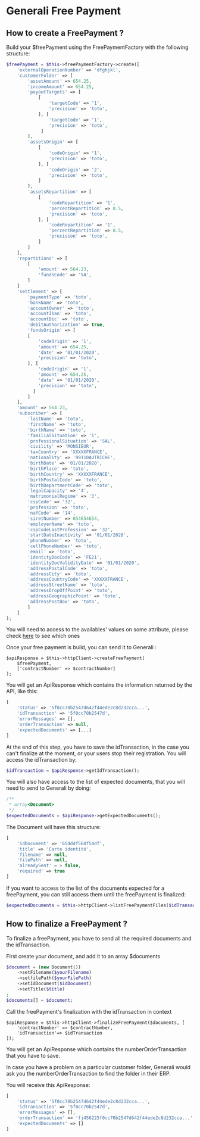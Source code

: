 # Generali Free Payment

## How to create a FreePayment ?

Build your $freePayment using the FreePaymentFactory with the following structure:
```php
$freePayment = $this->freePaymentFactory->create([
    'externalOperationNumber' => 'dfghjkl',
    'customerFolder' => [
        'assetAmount' => 654.25,
        'incomeAmount' => 654.25,
        'payoutTargets' => [
            [
                'targetCode' => '1',
                'precision' => 'toto',
            ], [
                'targetCode' => '1',
                'precision' => 'toto',
             ]
        ],
        'assetsOrigin' => [
            [
                'codeOrigin' => '1',
                'precision' => 'toto',
            ], [
                'codeOrigin' => '2',
                'precision' => 'toto',
            ]
        ],
        'assetsRepartition' => [
            [
                'codeRepartition' => '1',
                'percentRepartition' => 0.5,
                'precision' => 'toto',
            ], [
                'codeRepartition' => '1',
                'percentRepartition' => 0.5,
                'precision' => 'toto',
            ]
        ]
    ],
    'repartitions' => [
        [
            'amount' => 564.23,
            'fundsCode' => '54',
        ]
    ]
    'settlement' => [
        'paymentType' => 'toto',
        'bankName' => 'toto',
        'accountOwner' => 'toto',
        'accountIban' => 'toto',
        'accountBic' => 'toto',
        'debitAuthorization' => true,
        'fundsOrigin' => [
        [
            'codeOrigin' => '1',
            'amount' => 654.25,
            'date' => '01/01/2020',
            'precision' => 'toto',
        ], [
            'codeOrigin' => '1',
            'amount' => 654.25,
            'date' => '01/01/2020',
            'precision' => 'toto',
          ]
        ]
    ],
    'amount' => 564.23,
    'subscriber' => [
        'lastName' => 'toto',
        'firstName' => 'toto',
        'birthName' => 'toto',
        'familialSituation' => '1',
        'professionalSituation' => 'SAL',
        'civility' => 'MONSIEUR',
        'taxCountry' => 'XXXXXFRANCE',
        'nationality' => '99110AUTRICHE',
        'birthDate' => '01/01/2020',
        'birthPlace' => 'toto',
        'birthCountry' => 'XXXXXFRANCE',
        'birthPostalCode' => 'toto',
        'birthDepartmentCode' => 'toto',
        'legalCapacity' => '4',
        'matrimonialRegime' => '3',
        'cspCode' => '32',
        'profession' => 'toto',
        'nafCode' => '14',
        'siretNumber' => 654654654,
        'employerName' => 'toto',
        'cspCodeLastProfession' => '32',
        'startDateInactivity' => '01/01/2020',
        'phoneNumber' => 'toto',
        'cellPhoneNumber' => 'toto',
        'email' => 'toto',
        'identityDocCode' => 'FE21',
        'identityDocValidityDate' => '01/01/2020',
        'addressPostalCode' => 'toto',
        'addressCity' => 'toto',
        'addressCountryCode' => 'XXXXXFRANCE',
        'addressStreetName' => 'toto',
        'addressDropOffPoint' => 'toto',
        'addressGeographicPoint' => 'toto',
        'addressPostBox' => 'toto',
        ]
    ]
);
```
You will need to access to the availables' values on some attribute, please check [here](../referentials.md) to see which ones

Once your free payment is build, you can send it to Generali :
```
$apiResponse = $this->httpClient->createFreePayment(
    $freePayment,
    ['contractNumber' => $contractNumber]
);
```
You will get an ApiResponse which contains the information returned by the API, like this:
```php
[
    'status' => '5f0cc70b2547d642f44ede2c8d232cca...',
    'idTransaction' => '5f0cc70b2547d',
    'errorMessages' => [],
    'orderTransaction' => null,
    'expectedDocuments' => [...]
]
```
At the end of this step, you have to save the idTransaction, in the case you can't finalize at the moment, or your users stop their registration.
You will access the idTransaction by:
```php
$idTransaction = $apiResponse->getIdTransaction();
```

You will also have access to the list of expected documents, that you will need to send to Generali by doing:
```php
/**
 * array<Document>
 */
$expectedDocuments = $apiResponse->getExpectedDocuments();
```
The Document will have this structure:
```php
[
    'idDocument' => '654d4f564f54df',
    'title' => 'Carte identité',
    'filename' => null,
    'filePath' => null,
    'alreadySent' = > false,
    'required' => true
]
```
If you want to access to the list of the documents expected for a freePayment, you can still access them until the freePayment is finalized:
```php
$expectedDocuments = $this->httpClient->listFreePaymentFiles($idTransaction);
```

## How to finalize a FreePayment ?

To finalize a freePayment, you have to send all the required documents and the idTransaction.

First create your document, and add it to an array $documents
```php
$document = (new Document())
    ->setFilename($yourFilename)
    ->setfilePath($yourFilePath)
    ->setIdDocument($idDocument)
    ->setTitle($title)
;
$documents[] = $document;
```

Call the freePayment's finalization with the idTransaction in context
```
$apiResponse = $this->httpClient->finalizeFreePayment($documents, [
    'contractNumber' => $contractNumber,
    'idTransaction'=> $idTransaction
]);
```
You will get an ApiResponse which contains the numberOrderTransaction that you have to save.

In case you have a problem on a particular customer folder, Generali would ask you the numberOrderTransaction to find the folder in their ERP.

You will receive this ApiResponse:
```php
[
    'status' => '5f0cc70b2547d642f44ede2c8d232cca...',
    'idTransaction' => '5f0cc70b2547d',
    'errorMessages' => [],
    'orderTransaction' => 'fj456225f0cc70b2547d642f44ede2c8d232cca...',
    'expectedDocuments' => []
]
```
